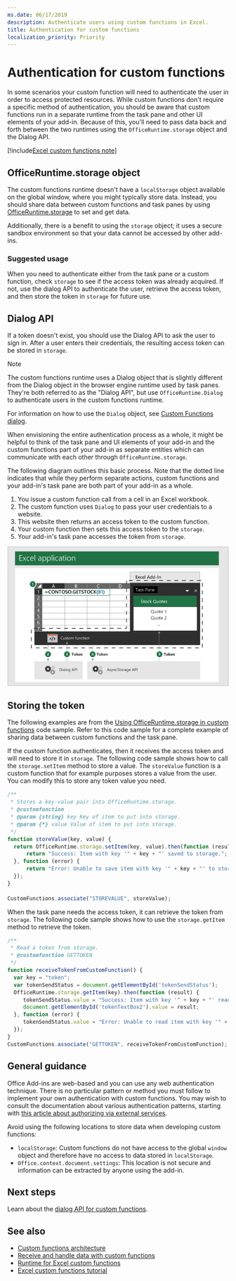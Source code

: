 ```yaml
---
ms.date: 06/17/2019
description: Authenticate users using custom functions in Excel.
title: Authentication for custom functions
localization_priority: Priority
---
```


# Authentication for custom functions

In some scenarios your custom function will need to authenticate the user in order to access protected resources. While custom functions don't require a specific method of authentication, you should be aware that custom functions run in a separate runtime from the task pane and other UI elements of your add-in. Because of this, you'll need to pass data back and forth between the two runtimes using the `OfficeRuntime.storage` object and the Dialog API.

[!include[Excel custom functions note](../includes/excel-custom-functions-note.md)]

## OfficeRuntime.storage object

The custom functions runtime doesn't have a `localStorage` object available on the global window, where you might typically store data. Instead, you should share data between custom functions and task panes by using [OfficeRuntime.storage](/javascript/api/office-runtime/officeruntime.storage) to set and get data.

Additionally, there is a benefit to using the `storage` object; it uses a secure sandbox environment so that your data cannot be accessed by other add-ins.

### Suggested usage

When you need to authenticate either from the task pane or a custom function, check `storage` to see if the access token was already acquired. If not, use the dialog API to authenticate the user, retrieve the access token, and then store the token in `storage` for future use.

## Dialog API

If a token doesn't exist, you should use the Dialog API to ask the user to sign in. After a user enters their credentials, the resulting access token can be stored in `storage`.

> [!NOTE]
> The custom functions runtime uses a Dialog object that is slightly different from the Dialog object in the browser engine runtime used by task panes. They're both referred to as the "Dialog API", but use `OfficeRuntime.Dialog` to authenticate users in the custom functions runtime.

For information on how to use the `Dialog` object, see [Custom Functions dialog](/office/dev/add-ins/excel/custom-functions-dialog).

When envisioning the entire authentication process as a whole, it might be helpful to think of the task pane and UI elements of your add-in and the custom functions part of your add-in as separate entities which can communicate with each other through `OfficeRuntime.storage`.

The following diagram outlines this basic process. Note that the dotted line indicates that while they perform separate actions, custom functions and your add-in's task pane are both part of your add-in as a whole.

1. You issue a custom function call from a cell in an Excel workbook.
2. The custom function uses `Dialog` to pass your user credentials to a website.
3. This website then returns an access token to the custom function.
4. Your custom function then sets this access token to the `storage`.
5. Your add-in's task pane accesses the token from `storage`.

![Diagram of custom function using dialog API to get access token, and then share token with task pane through the OfficeRuntime.storage API.](../images/authentication-diagram.png "Authentication diagram.")

## Storing the token

The following examples are from the [Using OfficeRuntime.storage in custom functions](https://github.com/OfficeDev/PnP-OfficeAddins/tree/master/Excel-custom-functions/AsyncStorage) code sample. Refer to this code sample for a complete example of sharing data between custom functions and the task pane.

If the custom function authenticates, then it receives the access token and will need to store it in `storage`. The following code sample shows how to call the `storage.setItem` method to store a value. The `storeValue` function is a custom function that for example purposes stores a value from the user. You can modify this to store any token value you need.

```js
/**
 * Stores a key-value pair into OfficeRuntime.storage.
 * @customfunction
 * @param {string} key Key of item to put into storage.
 * @param {*} value Value of item to put into storage.
 */
function storeValue(key, value) {
  return OfficeRuntime.storage.setItem(key, value).then(function (result) {
      return "Success: Item with key '" + key + "' saved to storage.";
  }, function (error) {
      return "Error: Unable to save item with key '" + key + "' to storage. " + error;
  });
}

CustomFunctions.associate("STOREVALUE", storeValue);
```

When the task pane needs the access token, it can retrieve the token from `storage`. The following code sample shows how to use the `storage.getItem` method to retrieve the token.

```js
/**
 * Read a token from storage.
 * @customfunction GETTOKEN
 */
function receiveTokenFromCustomFunction() {
  var key = "token";
  var tokenSendStatus = document.getElementById('tokenSendStatus');
  OfficeRuntime.storage.getItem(key).then(function (result) {
     tokenSendStatus.value = "Success: Item with key '" + key + "' read from storage.";
     document.getElementById('tokenTextBox2').value = result;
  }, function (error) {
     tokenSendStatus.value = "Error: Unable to read item with key '" + key + "' from storage. " + error;
  });
}
CustomFunctions.associate("GETTOKEN", receiveTokenFromCustomFunction);

```

## General guidance

Office Add-ins are web-based and you can use any web authentication technique. There is no particular pattern or method you must follow to implement your own authentication with custom functions. You may wish to consult the documentation about various authentication patterns, starting with [this article about authorizing via external services](/office/dev/add-ins/develop/auth-external-add-ins?view=office-js).  

Avoid using the following locations to store data when developing custom functions:  

- `localStorage`: Custom functions do not have access to the global `window` object and therefore have no access to data stored in `localStorage`.
- `Office.context.document.settings`:  This location is not secure and information can be extracted by anyone using the add-in.

## Next steps
Learn about the [dialog API for custom functions](custom-functions-dialog.md).

## See also

* [Custom functions architecture](custom-functions-architecture.md)
* [Receive and handle data with custom functions](custom-functions-web-reqs.md)
* [Runtime for Excel custom functions](custom-functions-runtime.md)
* [Excel custom functions tutorial](excel-tutorial-custom-functions.md)
